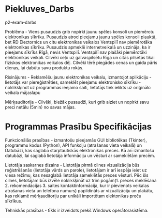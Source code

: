 # Piekluves_Darbs
p2-exam-darbs

Problēma - Viens pusaudzis grib nopirkt jaunu spēles konsoli un piemērotu elektronikas sīkrīku. Pusaudzis atrod pieejamu jaunu spēles konsoli plauktā, bet RD Electornics un citu elektronikas veikalos Ventspilī nav piemērotāka elektronikas sīkrīku. Pusaudzis apmeklē internetveikalā un uzzināja, ka ir pieejams sīkrīks Rīgā, nevis Ventspilī. Ventspilī nav plašāki piemērotāki elektronikas veikali. Cilvēki ceļo uz galvaspilsētu Rīga un citās pilsētās tikai fiziskos elektronikas veikalos dēļ. Cilvēki tērē piegādes cenas un gaida pāris dienas, lai dabūtu savu produktu rokās.

Risinājums - Reklamēšu jaunu elektronikas veikalu, izmantojot aplikāciju
	- lietotājs var piereģistrēties, sameklēt pieejamu elektronisko sīkrīku
	- noklikšķinot uz programmas ieejamo saiti, lietotājs tiek ielikts uz oriģinālo veikala mājaslapu

Mērķauditorija - Cilvēki, biežāk pusaudži, kuri grib aiziet un nopirkt savu preci netālu (5min) no savas mājas.
# Programmas Prasību Specifikācijas

Funkcionālās prasības - izmantošu pieejamās GUI bibliotēkas (Tkinter), programmu kodus (Python), API funkciju (atrašanas vieta veikalā) un Datubāzi, kas saglabā starptautiskās elektronikas preces. Kā arī izmantošu datubāzi, lai saglabā lietotāja informāciju un vēsturi ar sameklētām precēm.

Lietotāja saskarnes dizains - Lietotāja pirmā cilnes vizualizācija būs reģistrēšanās (lietotāja vārds un parole), lietotājam ir arī iespēja ieiet uz viesa režīmu, kas nesaglabā lietotāja sameklētās preces vēsturi. Pēc šis cilnes, lietotājam būs izvēle noklikšķināt uz trim pogām(1. preces meklēšana 2. rekomendācijas 3. saites kontaktinformācija, kur ir pievienots veikalas atrašanas vieta un telefona numurs) papildināts ar vizualizāciju un plakātu, kas reklamē mērķauditoriju par unikāli importētam elektonikas preču sīkrīkus.

Tehniskās prasības - tīkls ir izveidots prekš Windows operātorasistēma.
